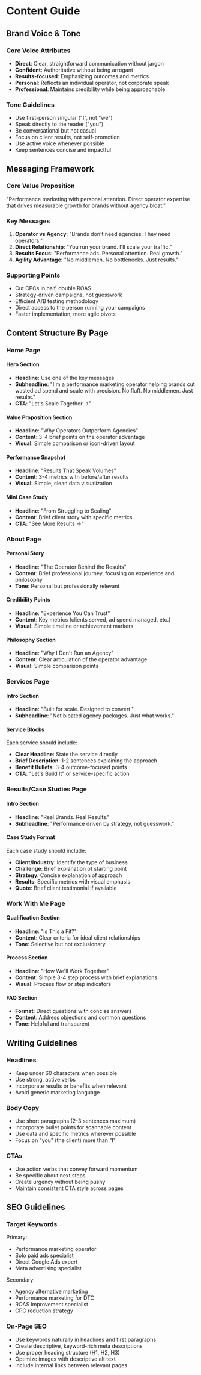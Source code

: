 # Content Guide

## Brand Voice & Tone

### Core Voice Attributes
- **Direct**: Clear, straightforward communication without jargon
- **Confident**: Authoritative without being arrogant
- **Results-focused**: Emphasizing outcomes and metrics
- **Personal**: Reflects an individual operator, not corporate speak
- **Professional**: Maintains credibility while being approachable

### Tone Guidelines
- Use first-person singular ("I", not "we")
- Speak directly to the reader ("you")
- Be conversational but not casual
- Focus on client results, not self-promotion
- Use active voice whenever possible
- Keep sentences concise and impactful

## Messaging Framework

### Core Value Proposition
"Performance marketing with personal attention. Direct operator expertise that drives measurable growth for brands without agency bloat."

### Key Messages
1. **Operator vs Agency**: "Brands don't need agencies. They need operators."
2. **Direct Relationship**: "You run your brand. I'll scale your traffic."
3. **Results Focus**: "Performance ads. Personal attention. Real growth."
4. **Agility Advantage**: "No middlemen. No bottlenecks. Just results."

### Supporting Points
- Cut CPCs in half, double ROAS
- Strategy-driven campaigns, not guesswork
- Efficient A/B testing methodology
- Direct access to the person running your campaigns
- Faster implementation, more agile pivots

## Content Structure By Page

### Home Page

#### Hero Section
- **Headline**: Use one of the key messages
- **Subheadline**: "I'm a performance marketing operator helping brands cut wasted ad spend and scale with precision. No fluff. No middlemen. Just results."
- **CTA**: "Let's Scale Together →"

#### Value Proposition Section
- **Headline**: "Why Operators Outperform Agencies"
- **Content**: 3-4 brief points on the operator advantage
- **Visual**: Simple comparison or icon-driven layout

#### Performance Snapshot
- **Headline**: "Results That Speak Volumes"
- **Content**: 3-4 metrics with before/after results
- **Visual**: Simple, clean data visualization

#### Mini Case Study
- **Headline**: "From Struggling to Scaling"
- **Content**: Brief client story with specific metrics
- **CTA**: "See More Results →"

### About Page

#### Personal Story
- **Headline**: "The Operator Behind the Results"
- **Content**: Brief professional journey, focusing on experience and philosophy
- **Tone**: Personal but professionally relevant

#### Credibility Points
- **Headline**: "Experience You Can Trust"
- **Content**: Key metrics (clients served, ad spend managed, etc.)
- **Visual**: Simple timeline or achievement markers

#### Philosophy Section
- **Headline**: "Why I Don't Run an Agency"
- **Content**: Clear articulation of the operator advantage
- **Visual**: Simple comparison points

### Services Page

#### Intro Section
- **Headline**: "Built for scale. Designed to convert."
- **Subheadline**: "Not bloated agency packages. Just what works."

#### Service Blocks
Each service should include:
- **Clear Headline**: State the service directly
- **Brief Description**: 1-2 sentences explaining the approach
- **Benefit Bullets**: 3-4 outcome-focused points
- **CTA**: "Let's Build It" or service-specific action

### Results/Case Studies Page

#### Intro Section
- **Headline**: "Real Brands. Real Results."
- **Subheadline**: "Performance driven by strategy, not guesswork."

#### Case Study Format
Each case study should include:
- **Client/Industry**: Identify the type of business
- **Challenge**: Brief explanation of starting point
- **Strategy**: Concise explanation of approach
- **Results**: Specific metrics with visual emphasis
- **Quote**: Brief client testimonial if available

### Work With Me Page

#### Qualification Section
- **Headline**: "Is This a Fit?"
- **Content**: Clear criteria for ideal client relationships
- **Tone**: Selective but not exclusionary

#### Process Section
- **Headline**: "How We'll Work Together"
- **Content**: Simple 3-4 step process with brief explanations
- **Visual**: Process flow or step indicators

#### FAQ Section
- **Format**: Direct questions with concise answers
- **Content**: Address objections and common questions
- **Tone**: Helpful and transparent

## Writing Guidelines

### Headlines
- Keep under 60 characters when possible
- Use strong, active verbs
- Incorporate results or benefits when relevant
- Avoid generic marketing language

### Body Copy
- Use short paragraphs (2-3 sentences maximum)
- Incorporate bullet points for scannable content
- Use data and specific metrics wherever possible
- Focus on "you" (the client) more than "I"

### CTAs
- Use action verbs that convey forward momentum
- Be specific about next steps
- Create urgency without being pushy
- Maintain consistent CTA style across pages

## SEO Guidelines

### Target Keywords
Primary:
- Performance marketing operator
- Solo paid ads specialist
- Direct Google Ads expert
- Meta advertising specialist

Secondary:
- Agency alternative marketing
- Performance marketing for DTC
- ROAS improvement specialist
- CPC reduction strategy

### On-Page SEO
- Use keywords naturally in headlines and first paragraphs
- Create descriptive, keyword-rich meta descriptions
- Use proper heading structure (H1, H2, H3)
- Optimize images with descriptive alt text
- Include internal links between relevant pages 